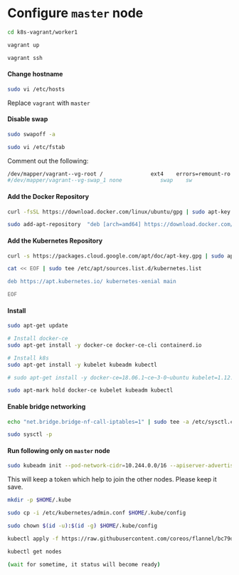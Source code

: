 # Configure `master` node

```sh
cd k8s-vagrant/worker1

vagrant up

vagrant ssh
```

#### Change hostname

```sh
sudo vi /etc/hosts
```

Replace `vagrant` with `master`

#### Disable swap

```sh
sudo swapoff -a

sudo vi /etc/fstab
```

Comment out the following:

```sh
/dev/mapper/vagrant--vg-root /               ext4    errors=remount-ro 0       1
#/dev/mapper/vagrant--vg-swap_1 none            swap    sw              0       0
```

#### Add the Docker Repository

```sh
curl -fsSL https://download.docker.com/linux/ubuntu/gpg | sudo apt-key add –

sudo add-apt-repository  "deb [arch=amd64] https://download.docker.com/linux/ubuntu $(lsb_release -cs) stable"
```

#### Add the Kubernetes Repository

```sh
curl -s https://packages.cloud.google.com/apt/doc/apt-key.gpg | sudo apt-key add –

cat << EOF | sudo tee /etc/apt/sources.list.d/kubernetes.list

deb https://apt.kubernetes.io/ kubernetes-xenial main

EOF
```

#### Install

```sh
sudo apt-get update

# Install docker-ce
sudo apt-get install -y docker-ce docker-ce-cli containerd.io

# Install k8s
sudo apt-get install -y kubelet kubeadm kubectl

# sudo apt-get install -y docker-ce=18.06.1~ce~3-0~ubuntu kubelet=1.12.2-00 kubeadm=1.12.2-00 kubectl=1.12.2-00

sudo apt-mark hold docker-ce kubelet kubeadm kubectl
```

#### Enable bridge networking

```sh
echo "net.bridge.bridge-nf-call-iptables=1" | sudo tee -a /etc/sysctl.conf

sudo sysctl -p
```

#### Run following only on `master` node

```sh
sudo kubeadm init --pod-network-cidr=10.244.0.0/16 --apiserver-advertise-address=192.168.56.30
```

This will keep  a token which help to join the other nodes. Please keep it save.

```sh
mkdir -p $HOME/.kube

sudo cp -i /etc/kubernetes/admin.conf $HOME/.kube/config

sudo chown $(id -u):$(id -g) $HOME/.kube/config

kubectl apply -f https://raw.githubusercontent.com/coreos/flannel/bc79dd1505b0c8681ece4de4c0d86c5cd2643275/Documentation/kube-flannel.yml

kubectl get nodes

(wait for sometime, it status will become ready)

```

